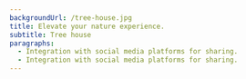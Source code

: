 ```yaml
---
backgroundUrl: /tree-house.jpg
title: Elevate your nature experience.
subtitle: Tree house
paragraphs:
  - Integration with social media platforms for sharing.
  - Integration with social media platforms for sharing.
---
```

